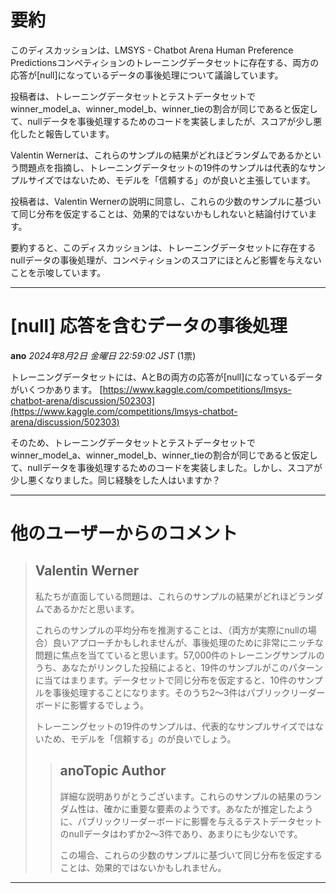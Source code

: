# 要約 
このディスカッションは、LMSYS - Chatbot Arena Human Preference Predictionsコンペティションのトレーニングデータセットに存在する、両方の応答が[null]になっているデータの事後処理について議論しています。

投稿者は、トレーニングデータセットとテストデータセットでwinner_model_a、winner_model_b、winner_tieの割合が同じであると仮定して、nullデータを事後処理するためのコードを実装しましたが、スコアが少し悪化したと報告しています。

Valentin Wernerは、これらのサンプルの結果がどれほどランダムであるかという問題点を指摘し、トレーニングデータセットの19件のサンプルは代表的なサンプルサイズではないため、モデルを「信頼する」のが良いと主張しています。

投稿者は、Valentin Wernerの説明に同意し、これらの少数のサンプルに基づいて同じ分布を仮定することは、効果的ではないかもしれないと結論付けています。

要約すると、このディスカッションは、トレーニングデータセットに存在するnullデータの事後処理が、コンペティションのスコアにほとんど影響を与えないことを示唆しています。


---
# [null] 応答を含むデータの事後処理

**ano** *2024年8月2日 金曜日 22:59:02 JST* (1票)

トレーニングデータセットには、AとBの両方の応答が[null]になっているデータがいくつかあります。
[https://www.kaggle.com/competitions/lmsys-chatbot-arena/discussion/502303](https://www.kaggle.com/competitions/lmsys-chatbot-arena/discussion/502303)

そのため、トレーニングデータセットとテストデータセットでwinner_model_a、winner_model_b、winner_tieの割合が同じであると仮定して、nullデータを事後処理するためのコードを実装しました。しかし、スコアが少し悪くなりました。同じ経験をした人はいますか？

---
# 他のユーザーからのコメント

> ## Valentin Werner
> 
> 私たちが直面している問題は、これらのサンプルの結果がどれほどランダムであるかだと思います。
> 
> これらのサンプルの平均分布を推測することは、（両方が実際にnullの場合）良いアプローチかもしれませんが、事後処理のために非常にニッチな問題に焦点を当てていると思います。57,000件のトレーニングサンプルのうち、あなたがリンクした投稿によると、19件のサンプルがこのパターンに当てはまります。データセットで同じ分布を仮定すると、10件のサンプルを事後処理することになります。そのうち2〜3件はパブリックリーダーボードに影響するでしょう。
> 
> トレーニングセットの19件のサンプルは、代表的なサンプルサイズではないため、モデルを「信頼する」のが良いでしょう。
> 
> 
> 
> > ## anoTopic Author
> > 
> > 詳細な説明ありがとうございます。これらのサンプルの結果のランダム性は、確かに重要な要素のようです。あなたが推定したように、パブリックリーダーボードに影響を与えるテストデータセットのnullデータはわずか2〜3件であり、あまりにも少ないです。
> > 
> > この場合、これらの少数のサンプルに基づいて同じ分布を仮定することは、効果的ではないかもしれません。
> > 
> > 
> > 
---

